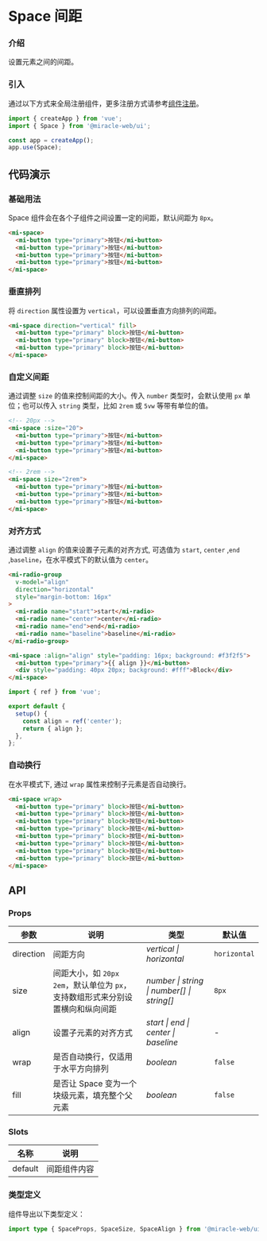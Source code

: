 # Space 间距

### 介绍

设置元素之间的间距。

### 引入

通过以下方式来全局注册组件，更多注册方式请参考[组件注册](#/zh-CN/advanced-usage#zu-jian-zhu-ce)。

```js
import { createApp } from 'vue';
import { Space } from '@miracle-web/ui';

const app = createApp();
app.use(Space);
```

## 代码演示

### 基础用法

Space 组件会在各个子组件之间设置一定的间距，默认间距为 `8px`。

```html
<mi-space>
  <mi-button type="primary">按钮</mi-button>
  <mi-button type="primary">按钮</mi-button>
  <mi-button type="primary">按钮</mi-button>
  <mi-button type="primary">按钮</mi-button>
</mi-space>
```

### 垂直排列

将 `direction` 属性设置为 `vertical`，可以设置垂直方向排列的间距。

```html
<mi-space direction="vertical" fill>
  <mi-button type="primary" block>按钮</mi-button>
  <mi-button type="primary" block>按钮</mi-button>
  <mi-button type="primary" block>按钮</mi-button>
</mi-space>
```

### 自定义间距

通过调整 `size` 的值来控制间距的大小。传入 `number` 类型时，会默认使用 `px` 单位；也可以传入 `string` 类型，比如 `2rem` 或 `5vw` 等带有单位的值。

```html
<!-- 20px -->
<mi-space :size="20">
  <mi-button type="primary">按钮</mi-button>
  <mi-button type="primary">按钮</mi-button>
  <mi-button type="primary">按钮</mi-button>
</mi-space>

<!-- 2rem -->
<mi-space size="2rem">
  <mi-button type="primary">按钮</mi-button>
  <mi-button type="primary">按钮</mi-button>
  <mi-button type="primary">按钮</mi-button>
</mi-space>
```

### 对齐方式

通过调整 `align` 的值来设置子元素的对齐方式, 可选值为 `start`, `center` ,`end` ,`baseline`，在水平模式下的默认值为 `center`。

```html
<mi-radio-group
  v-model="align"
  direction="horizontal"
  style="margin-bottom: 16px"
>
  <mi-radio name="start">start</mi-radio>
  <mi-radio name="center">center</mi-radio>
  <mi-radio name="end">end</mi-radio>
  <mi-radio name="baseline">baseline</mi-radio>
</mi-radio-group>

<mi-space :align="align" style="padding: 16px; background: #f3f2f5">
  <mi-button type="primary">{{ align }}</mi-button>
  <div style="padding: 40px 20px; background: #fff">Block</div>
</mi-space>
```

```js
import { ref } from 'vue';

export default {
  setup() {
    const align = ref('center');
    return { align };
  },
};
```

### 自动换行

在水平模式下, 通过 `wrap` 属性来控制子元素是否自动换行。

```html
<mi-space wrap>
  <mi-button type="primary" block>按钮</mi-button>
  <mi-button type="primary" block>按钮</mi-button>
  <mi-button type="primary" block>按钮</mi-button>
  <mi-button type="primary" block>按钮</mi-button>
  <mi-button type="primary" block>按钮</mi-button>
  <mi-button type="primary" block>按钮</mi-button>
  <mi-button type="primary" block>按钮</mi-button>
  <mi-button type="primary" block>按钮</mi-button>
</mi-space>
```

## API

### Props

| 参数 | 说明 | 类型 | 默认值 |
| --- | --- | --- | --- |
| direction | 间距方向 | _vertical \| horizontal_ | `horizontal` |
| size | 间距大小，如 `20px` `2em`，默认单位为 `px`，支持数组形式来分别设置横向和纵向间距 | _number \| string \| number[] \| string[]_ | `8px` |
| align | 设置子元素的对齐方式 | _start \| end \| center \| baseline_ | - |
| wrap | 是否自动换行，仅适用于水平方向排列 | _boolean_ | `false` |
| fill | 是否让 Space 变为一个块级元素，填充整个父元素 | _boolean_ | `false` |

### Slots

| 名称    | 说明         |
| ------- | ------------ |
| default | 间距组件内容 |

### 类型定义

组件导出以下类型定义：

```ts
import type { SpaceProps, SpaceSize, SpaceAlign } from '@miracle-web/ui';
```
